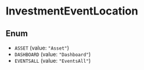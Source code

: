 # InvestmentEventLocation

## Enum

* `ASSET` (value: `"Asset"`)
* `DASHBOARD` (value: `"Dashboard"`)
* `EVENTSALL` (value: `"EventsAll"`)
